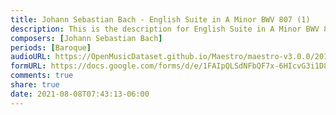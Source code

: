 ```yaml
---
title: Johann Sebastian Bach - English Suite in A Minor BWV 807 (1)
description: This is the description for English Suite in A Minor BWV 807 by Johann Sebastian Bach
composers: [Johann Sebastian Bach]
periods: [Baroque]
audioURL: https://OpenMusicDataset.github.io/Maestro/maestro-v3.0.0/2018/MIDI-Unprocessed_Recital5-7_MID--AUDIO_06_R1_2018_wav--1.midi
formURL: https://docs.google.com/forms/d/e/1FAIpQLSdNFbQF7x-6HIcvG3i1D8MiWxvDGUcd0hqvPhHm3bURR4ixdw/viewform
comments: true
share: true
date: 2021-08-08T07:43:13-06:00
---
```

